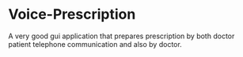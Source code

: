 # Voice-Prescription
A very good gui application that prepares prescription by both doctor patient telephone communication and also by doctor.
